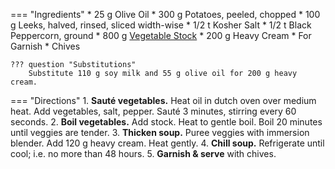 === "Ingredients"
    * 25 g Olive Oil
    * 300 g Potatoes, peeled, chopped
    * 100 g Leeks, halved, rinsed, sliced width-wise
    * 1/2 t Kosher Salt
    * 1/2 t Black Peppercorn, ground
    * 800 g [Vegetable Stock](stocks/vegetable-stock.md)
    * 200 g Heavy Cream
    * For Garnish
        * Chives

    ??? question "Substitutions"
        Substitute 110 g soy milk and 55 g olive oil for 200 g heavy cream.

=== "Directions"
    1. **Sauté vegetables.** Heat oil in dutch oven over medium heat. Add vegetables, salt, pepper. Sauté 3 minutes, stirring every 60 seconds.
    2. **Boil vegetables.** Add stock. Heat to gentle boil. Boil 20 minutes until veggies are tender.
    3. **Thicken soup.** Puree veggies with immersion blender. Add 120 g heavy cream. Heat gently.
    4. **Chill soup.** Refrigerate until cool; i.e. no more than 48 hours.
    5. **Garnish & serve** with chives.

[^1]: {{ cite.bittman_how_to_cook_everything }}
[^2]: {{ cite.child_french_cooking }}
